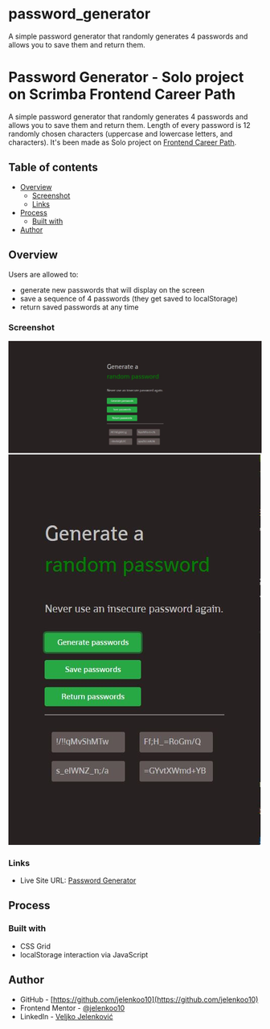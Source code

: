 # password_generator
 A simple password generator that randomly generates 4 passwords and allows you to save them and return them.

# Password Generator - Solo project on Scrimba Frontend Career Path

A simple password generator that randomly generates 4 passwords and allows you to save them and return them. Length of every password is 12 randomly chosen characters (uppercase and lowercase letters, and characters). It's been made as Solo project on [Frontend Career Path](https://scrimba.com/learn/frontend). 

## Table of contents

- [Overview](#overview)
  - [Screenshot](#screenshot)
  - [Links](#links)
- [Process](#process)
  - [Built with](#built-with)
- [Author](#author)

## Overview

Users are allowed to: 
- generate new passwords that will display on the screen
- save a sequence of 4 passwords (they get saved to localStorage)
- return saved passwords at any time

### Screenshot

![](./screenshots/screenshot1.jpg)
![](./screenshots/screenshot2.jpg)

### Links

- Live Site URL: [Password Generator](https://jelenkoo10.github.io/password_generator/)


## Process

### Built with

- CSS Grid
- localStorage interaction via JavaScript

## Author

- GitHub - [https://github.com/jelenkoo10](https://github.com/jelenkoo10)
- Frontend Mentor - [@jelenkoo10](https://www.frontendmentor.io/profile/jelenkoo10)
- LinkedIn - [Veljko Jelenković](https://www.linkedin.com/in/veljko-jelenkovi%C4%87-182981250/)